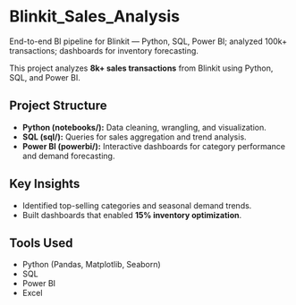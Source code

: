 # Blinkit_Sales_Analysis
End-to-end BI pipeline for Blinkit — Python, SQL, Power BI; analyzed 100k+ transactions; dashboards for inventory forecasting.

This project analyzes **8k+ sales transactions** from Blinkit using Python, SQL, and Power BI.

## Project Structure
- **Python (notebooks/):** Data cleaning, wrangling, and visualization.
- **SQL (sql/):** Queries for sales aggregation and trend analysis.
- **Power BI (powerbi/):** Interactive dashboards for category performance and demand forecasting.

## Key Insights
- Identified top-selling categories and seasonal demand trends.
- Built dashboards that enabled **15% inventory optimization**.

## Tools Used
- Python (Pandas, Matplotlib, Seaborn)
- SQL
- Power BI
- Excel
